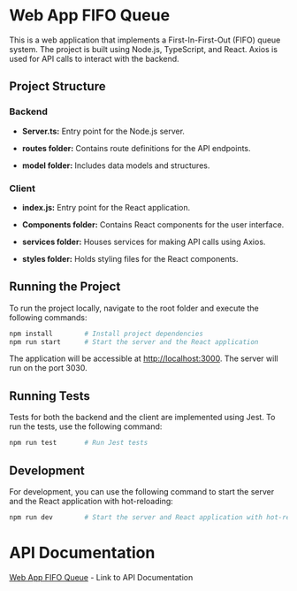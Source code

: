 # Web App FIFO Queue

This is a web application that implements a First-In-First-Out (FIFO) queue system. The project is built using Node.js, TypeScript, and React. Axios is used for API calls to interact with the backend.

## Project Structure

### Backend

- **Server.ts:** Entry point for the Node.js server.
  
- **routes folder:** Contains route definitions for the API endpoints.

- **model folder:** Includes data models and structures.

### Client

- **index.js:** Entry point for the React application.

- **Components folder:** Contains React components for the user interface.

- **services folder:** Houses services for making API calls using Axios.

- **styles folder:** Holds styling files for the React components.

## Running the Project

To run the project locally, navigate to the root folder and execute the following commands:

```bash
npm install        # Install project dependencies
npm run start      # Start the server and the React application
```

The application will be accessible at [http://localhost:3000](http://localhost:3000).
The server will run on the port 3030.

## Running Tests

Tests for both the backend and the client are implemented using Jest. To run the tests, use the following command:

```bash
npm run test       # Run Jest tests
```

## Development

For development, you can use the following command to start the server and the React application with hot-reloading:

```bash
npm run dev        # Start the server and React application with hot-reloading
```

# API Documentation

[Web App FIFO Queue](backend/API.md) - Link to API Documentation


